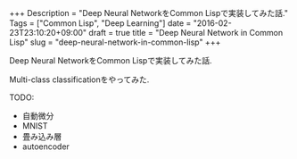 +++
Description = "Deep Neural NetworkをCommon Lispで実装してみた話."
Tags = ["Common Lisp", "Deep Learning"]
date = "2016-02-23T23:10:20+09:00"
draft = true
title = "Deep Neural Network in Common Lisp"
slug = "deep-neural-network-in-common-lisp"
+++

Deep Neural NetworkをCommon Lispで実装してみた話.

<!--more-->

Multi-class classificationをやってみた.

TODO:
- 自動微分
- MNIST
- 畳み込み層
- autoencoder
